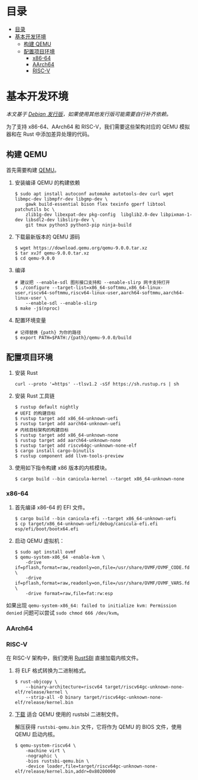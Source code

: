 # 目录
- [目录](#目录)
- [基本开发环境](#基本开发环境)
  - [构建 QEMU](#构建-qemu)
  - [配置项目环境](#配置项目环境)
    - [x86-64](#x86-64)
    - [AArch64](#aarch64)
    - [RISC-V](#risc-v)


# 基本开发环境

_本文基于 [Debian 发行版](https://www.debian.org/)，如果使用其他发行版可能需要自行补齐依赖。_

为了支持 x86-64、AArch64 和 RISC-V，我们需要这些架构对应的 QEMU 模拟器和在 Rust 中添加差异处理的代码。

## 构建 QEMU

首先需要构建 [QEMU](https://www.qemu.org/)。

1. 安装编译 QEMU 的构建依赖

   ```shell
   $ sudo apt install autoconf automake autotools-dev curl wget libmpc-dev libmpfr-dev libgmp-dev \
       gawk build-essential bison flex texinfo gperf libtool patchutils bc \
       zlib1g-dev libexpat-dev pkg-config  libglib2.0-dev libpixman-1-dev libsdl2-dev libslirp-dev \
       git tmux python3 python3-pip ninja-build
   ```

2. 下载最新版本的 QEMU 源码

   ```shell
   $ wget https://download.qemu.org/qemu-9.0.0.tar.xz
   $ tar xvJf qemu-9.0.0.tar.xz
   $ cd qemu-9.0.0
   ```

3. 编译

   ```shell
   # 建议把 --enable-sdl 图形接口支持和 --enable-slirp 网卡支持打开
   $ ./configure --target-list=x86_64-softmmu,x86_64-linux-user,riscv64-softmmu,riscv64-linux-user,aarch64-softmmu,aarch64-linux-user \
       --enable-sdl --enable-slirp
   $ make -j$(nproc)
   ```

4. 配置环境变量

   ```shell
   # 记得替换 {path} 为你的路径
   $ export PATH=$PATH:/{path}/qemu-9.0.0/build
   ```

## 配置项目环境

1. 安装 Rust

   ```shell
   curl --proto '=https' --tlsv1.2 -sSf https://sh.rustup.rs | sh
   ```

2. 安装 Rust 工具链

   ```shell
   $ rustup default nightly
   # UEFI 的构建目标
   $ rustup target add x86_64-unknown-uefi
   $ rustup target add aarch64-unknown-uefi
   # 内核目标架构的构建目标
   $ rustup target add x86_64-unknown-none
   $ rustup target add aarch64-unknown-none
   $ rustup target add riscv64gc-unknown-none-elf
   $ cargo install cargo-binutils
   $ rustup component add llvm-tools-preview
   ```

3. 使用如下指令构建 x86 版本的内核模块。

   ```shell
   $ cargo build --bin canicula-kernel --target x86_64-unknown-none
   ```

### x86-64

1. 首先编译 x86-64 的 EFI 文件。

   ```shell
   $ cargo build --bin canicula-efi --target x86_64-unknown-uefi
   $ cp target/x86_64-unknown-uefi/debug/canicula-efi.efi esp/efi/boot/bootx64.efi
   ```

2. 启动 QEMU 虚拟机：

   ```shell
   $ sudo apt install ovmf
   $ qemu-system-x86_64 -enable-kvm \
       -drive if=pflash,format=raw,readonly=on,file=/usr/share/OVMF/OVMF_CODE.fd \
       -drive if=pflash,format=raw,readonly=on,file=/usr/share/OVMF/OVMF_VARS.fd \
       -drive format=raw,file=fat:rw:esp
   ```

如果出现 `qemu-system-x86_64: failed to initialize kvm: Permission denied` 问题可以尝试 `sudo chmod 666 /dev/kvm`。

### AArch64

### RISC-V

在 RISC-V 架构中，我们使用 [RustSBI](https://github.com/rustsbi/rustsbi) 直接加载内核文件。

1. 将 ELF 格式转换为二进制格式。

   ```shell
   $ rust-objcopy \
       --binary-architecture=riscv64 target/riscv64gc-unknown-none-elf/release/kernel \
       --strip-all -O binary target/riscv64gc-unknown-none-elf/release/kernel.bin
   ```

2. [下载](https://github.com/rustsbi/rustsbi-qemu/releases) 适合 QEMU 使用的 rustsbi 二进制文件。

   解压获得 `rustsbi-qemu.bin` 文件，它将作为 QEMU 的 BIOS 文件，使用 QEMU 启动内核。

   ```shell
   $ qemu-system-riscv64 \
       -machine virt \
       -nographic \
       -bios rustsbi-qemu.bin \
       -device loader,file=target/riscv64gc-unknown-none-elf/release/kernel.bin,addr=0x80200000
   ```
